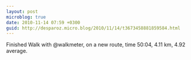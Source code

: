 ```yaml
---
layout: post
microblog: true
date: 2010-11-14 07:59 +0300
guid: http://desparoz.micro.blog/2010/11/14/t3673458881859584.html
---
```

Finished Walk with @walkmeter, on a new route, time 50:04, 4.11 km, 4.92 average.
